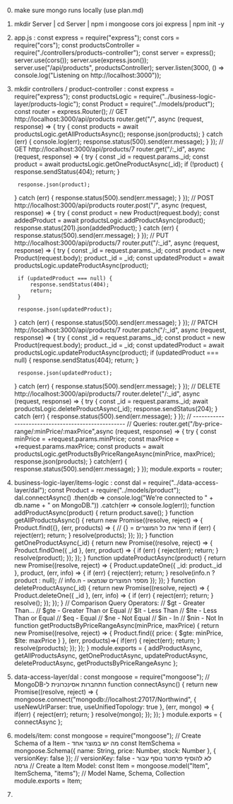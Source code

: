 0. make sure mongo runs locally (use plan.md)

0. mkdir Server | cd Server | npm i mongoose cors joi express | npm init -y 

0. app.js :
const express = require("express");
const cors = require("cors");
const productsController = require("./controllers/products-controller");
const server = express();
server.use(cors());
server.use(express.json());
server.use("/api/products", productsController);
server.listen(3000, () => console.log("Listening on http://localhost:3000"));

0. mkdir controllers / product-controller : 
const express = require("express");
const productsLogic = require("../business-logic-layer/products-logic");
const Product = require("../models/product");
const router = express.Router();
// GET http://localhost:3000/api/products
router.get("/", async (request, response) => {
    try {
        const products = await productsLogic.getAllProductsAsync();
        response.json(products);
    }
    catch (err) {
        console.log(err);
        response.status(500).send(err.message);
    }
});
// GET http://localhost:3000/api/products/7
router.get("/:_id", async (request, response) => {
    try {
        const _id = request.params._id;
        const product = await productsLogic.getOneProductAsync(_id);
        if (!product) {
            response.sendStatus(404);
            return;
        }

        response.json(product);
    }
    catch (err) {
        response.status(500).send(err.message);
    }
});
// POST http://localhost:3000/api/products
router.post("/", async (request, response) => {
    try {
        const product = new Product(request.body);
        const addedProduct = await productsLogic.addProductAsync(product);
        response.status(201).json(addedProduct);
    }
    catch (err) {
        response.status(500).send(err.message);
    }
});
// PUT http://localhost:3000/api/products/7
router.put("/:_id", async (request, response) => {
    try {
        const _id = request.params._id;
        const product = new Product(request.body);
        product._id = _id;
        const updatedProduct = await productsLogic.updateProductAsync(product);

        if (updatedProduct === null) {
            response.sendStatus(404);
            return;
        }

        response.json(updatedProduct);
    }
    catch (err) {
        response.status(500).send(err.message);
    }
});
// PATCH http://localhost:3000/api/products/7
router.patch("/:_id", async (request, response) => {
    try {
        const _id = request.params._id;
        const product = new Product(request.body);
        product._id = _id;
        const updatedProduct = await productsLogic.updateProductAsync(product);
        if (updatedProduct === null) {
            response.sendStatus(404);
            return;
        }

        response.json(updatedProduct);
    }
    catch (err) {
        response.status(500).send(err.message);
    }
});
// DELETE http://localhost:3000/api/products/7
router.delete("/:_id", async (request, response) => {
    try {
        const _id = request.params._id;
        await productsLogic.deleteProductAsync(_id);
        response.sendStatus(204);
    }
    catch (err) {
        response.status(500).send(err.message);
    }
});
// --------------------------------------------------
// Queries: 
router.get("/by-price-range/:minPrice/:maxPrice",async (request, response) => {
    try {
        const minPrice = +request.params.minPrice;
        const maxPrice = +request.params.maxPrice;
        const products = await productsLogic.getProductsByPriceRangeAsync(minPrice, maxPrice);
        response.json(products);
    }
    catch(err) {
        response.status(500).send(err.message);
    }
});
module.exports = router;

0.  business-logic-layer/items-logic :
const dal = require("../data-access-layer/dal");
const Product = require("../models/product");
dal.connectAsync()
    .then(db => console.log("We're connected to " + db.name + " on MongoDB."))
    .catch(err => console.log(err));
function addProductAsync(product) {
    return product.save();
}
function getAllProductsAsync() {
    return new Promise((resolve, reject) => {
        Product.find({}, (err, products) => { // {} = החזר את כל המוצרים
            if (err) {
                reject(err);
                return;
            }
            resolve(products);
        });
    });
}
function getOneProductAsync(_id) {
    return new Promise((resolve, reject) => {
        Product.findOne({ _id }, (err, product) => {
            if (err) {
                reject(err);
                return;
            }
            resolve(product);
        });
    });
}
function updateProductAsync(product) {
    return new Promise((resolve, reject) => {
        Product.updateOne({ _id: product._id }, product, (err, info) => {
            if (err) {
                reject(err);
                return;
            }
            resolve(info.n ? product : null); // info.n - מספר המוצרים שנמצאו
        });
    });
}
function deleteProductAsync(_id) {
    return new Promise((resolve, reject) => {
        Product.deleteOne({ _id }, (err, info) => {
            if (err) {
                reject(err);
                return;
            }
            resolve();
        });
    });
}
// Comparison Query Operators: 
// $gt  - Greater Than...
// $gte - Greater Than or Equal
// $lt  - Less Than
// $lte - Less Than or Equal
// $eq  - Equal
// $ne  - Not Equal
// $in  - In
// $nin - Not In
function getProductsByPriceRangeAsync(minPrice, maxPrice) {
    return new Promise((resolve, reject) => {
        Product.find({ price: { $gte: minPrice, $lte: maxPrice } }, (err, products)=>{
            if(err) {
                reject(err);
                return;
            }
            resolve(products);
        });
    });
}
module.exports = {
    addProductAsync,
    getAllProductsAsync,
    getOneProductAsync,
    updateProductAsync,
    deleteProductAsync,
    getProductsByPriceRangeAsync
};

0. data-access-layer/dal :
const mongoose = require("mongoose");
// MongoDB-התחברות אסינכרונית ל
function connectAsync() {
    return new Promise((resolve, reject) => {
        mongoose.connect("mongodb://localhost:27017/Northwind",
            { useNewUrlParser: true, useUnifiedTopology: true }, (err, mongo) => {
                if(err) {
                    reject(err);
                    return;
                }
                resolve(mongo);
            });
    });
}
module.exports = {
    connectAsync
};

0. models/item:
const mongoose = require("mongoose");
// Create Schema of a Item - מה יש במוצר אחד
const ItemSchema = mongoose.Schema({
    name: String,
    price: Number,
    stock: Number
}, { versionKey: false }); // versionKey: false - לא להוסיף פרמטר נוסף עבור גרסה
// Create a Item Model: 
const Item = mongoose.model("Item", ItemSchema, "items"); // Model Name, Schema, Collection
module.exports = Item;

0. 
